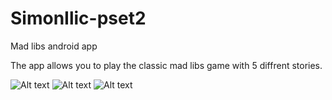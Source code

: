 # SimonIlic-pset2
Mad libs android app

The app allows you to play the classic mad libs game with 5 diffrent stories.

![Alt text](/relative/doc/Screenshot_2016-11-11-22-25-24.png?raw=true "Home Screen")
![Alt text](/relative/doc/Screenshot_2016-11-11-22-25-28.png?raw=true "Input Screen")
![Alt text](/relative/doc/Screenshot_2016-11-11-22-25-57.png?raw=true "Home Screen")


